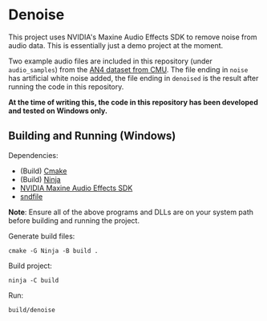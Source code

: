 # Denoise
This project uses NVIDIA's Maxine Audio Effects SDK to remove noise from audio data. This is essentially just a demo project at the moment.

Two example audio files are included in this repository (under `audio_samples`) from the [AN4 dataset from CMU](https://dldata-public.s3.us-east-2.amazonaws.com/an4_sphere.tar.gz). The file ending in `noise` has artificial white noise added, the file ending in `denoised` is the result after running the code in this repository.

**At the time of writing this, the code in this repository has been developed and tested on Windows only.**

## Building and Running (Windows)
Dependencies:
* (Build) [Cmake](https://cmake.org/download/)
* (Build) [Ninja](https://github.com/ninja-build/ninja/releases)
* [NVIDIA Maxine Audio Effects SDK](https://docs.nvidia.com/deeplearning/maxine/audio-effects-sdk/index.html)
* [sndfile](https://github.com/libsndfile/libsndfile/releases/)

**Note**: Ensure all of the above programs and DLLs are on your system path before building and running the project.

Generate build files:
```
cmake -G Ninja -B build .
```
Build project:
```
ninja -C build
```
Run:
```
build/denoise
```